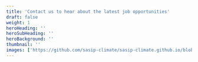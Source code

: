 ```yaml
---
title: 'Contact us to hear about the latest job opportunities'
draft: false
weight: 1
heroHeading: ''
heroSubHeading: ''
heroBackground: ''
thumbnail: ''
images: ['https://github.com/sasip-climate/sasip-climate.github.io/blob/master/static/images/ice.jpg']
---
```


